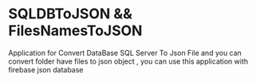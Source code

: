 # SQLDBToJSON && FilesNamesToJSON
Application for Convert DataBase SQL Server To Json File and you can convert folder have files to json object ,
you can use this application with firebase json database

 

